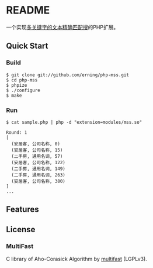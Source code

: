 # README

一个实现[多关键字的文本精确匹配搜][1]的PHP扩展。


## Quick Start

### Build
```text
$ git clone git://github.com/erning/php-mss.git
$ cd php-mss
$ phpize
$ ./configure
$ make
```

### Run
```text
$ cat sample.php | php -d "extension=modules/mss.so"

Round: 1
[
  (安居客, 公司名称, 0)
  (安居客, 公司名称, 15)
  (二手房, 通用名词, 57)
  (安居客, 公司名称, 122)
  (二手房, 通用名词, 149)
  (二手房, 通用名词, 263)
  (安居客, 公司名称, 380)
]
...

```

## Features

## License

### MultiFast

C library of Aho-Corasick Algorithm by [multifast][2] (LGPLv3).

  [1]: https://gist.github.com/1399772
  [2]: http://sourceforge.net/projects/multifast/

